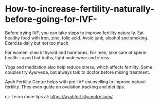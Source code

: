 # How-to-increase-fertility-naturally-before-going-for-IVF-

Before trying IVF, you can take steps to improve fertility naturally. Eat healthy food with iron, zinc, folic acid. Avoid junk, alcohol and smoking. Exercise daily but not too much.

For women, check thyroid and hormones. For men, take care of sperm health – avoid hot baths, tight underwear and stress.

Yoga and meditation also help reduce stress, which affects fertility. Some couples try Ayurveda, but always talk to doctor before mixing treatment.

Ayuh Fertility Centre helps with pre-IVF counselling to improve natural fertility. They even guide on ovulation tracking and diet tips.

👉 Learn more tips at: https://ayuhfertilitycentre.com/
